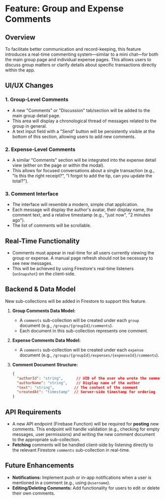 # Feature: Group and Expense Comments

## Overview

To facilitate better communication and record-keeping, this feature introduces a real-time commenting system—similar to a mini chat—for both the main group page and individual expense pages. This allows users to discuss group matters or clarify details about specific transactions directly within the app.

## UI/UX Changes

### 1. Group-Level Comments

-   A new "Comments" or "Discussion" tab/section will be added to the main group detail page.
-   This area will display a chronological thread of messages related to the group in general.
-   A text input field with a "Send" button will be persistently visible at the bottom of this section, allowing users to add new comments.

### 2. Expense-Level Comments

-   A similar "Comments" section will be integrated into the expense detail view (either on the page or within the modal).
-   This allows for focused conversations about a single transaction (e.g., "Is this the right receipt?", "I forgot to add the tip, can you update the total?").

### 3. Comment Interface

-   The interface will resemble a modern, simple chat application.
-   Each message will display the author's avatar, their display name, the comment text, and a relative timestamp (e.g., "just now", "2 minutes ago").
-   The list of comments will be scrollable.

## Real-Time Functionality

-   Comments must appear in real-time for all users currently viewing the group or expense. A manual page refresh should not be necessary to see new messages.
-   This will be achieved by using Firestore's real-time listeners (`onSnapshot`) on the client-side.

## Backend & Data Model

New sub-collections will be added in Firestore to support this feature.

1.  **Group Comments Data Model:**
    -   A `comments` sub-collection will be created under each `group` document (e.g., `/groups/{groupId}/comments`).
    -   Each document in this sub-collection represents one comment.

2.  **Expense Comments Data Model:**
    -   A `comments` sub-collection will be created under each `expense` document (e.g., `/groups/{groupId}/expenses/{expenseId}/comments`).

3.  **Comment Document Structure:**
    ```json
    {
      "authorId": "string",      // UID of the user who wrote the comment
      "authorName": "string",    // Display name of the author
      "text": "string",         // The content of the comment
      "createdAt": "timestamp"  // Server-side timestamp for ordering
    }
    ```

## API Requirements

-   A new API endpoint (Firebase Function) will be required for **posting** new comments. This endpoint will handle validation (e.g., checking for empty messages, user permissions) and writing the new comment document to the appropriate sub-collection.
-   **Fetching** comments will be handled client-side by listening directly to the relevant Firestore `comments` sub-collection in real-time.

## Future Enhancements

-   **Notifications:** Implement push or in-app notifications when a user is mentioned in a comment (e.g., using `@username`).
-   **Editing/Deleting Comments:** Add functionality for users to edit or delete their own comments.
